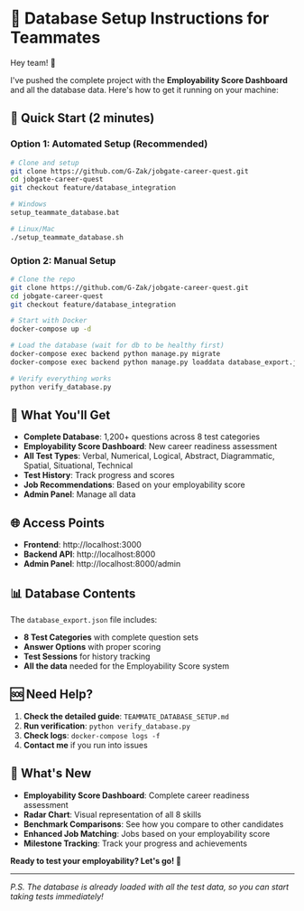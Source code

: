 # 🚀 Database Setup Instructions for Teammates

Hey team! 👋

I've pushed the complete project with the **Employability Score Dashboard** and all the database data. Here's how to get it running on your machine:

## 🎯 Quick Start (2 minutes)

### Option 1: Automated Setup (Recommended)
```bash
# Clone and setup
git clone https://github.com/G-Zak/jobgate-career-quest.git
cd jobgate-career-quest
git checkout feature/database_integration

# Windows
setup_teammate_database.bat

# Linux/Mac
./setup_teammate_database.sh
```

### Option 2: Manual Setup
```bash
# Clone the repo
git clone https://github.com/G-Zak/jobgate-career-quest.git
cd jobgate-career-quest
git checkout feature/database_integration

# Start with Docker
docker-compose up -d

# Load the database (wait for db to be healthy first)
docker-compose exec backend python manage.py migrate
docker-compose exec backend python manage.py loaddata database_export.json

# Verify everything works
python verify_database.py
```

## 🎉 What You'll Get

- **Complete Database**: 1,200+ questions across 8 test categories
- **Employability Score Dashboard**: New career readiness assessment
- **All Test Types**: Verbal, Numerical, Logical, Abstract, Diagrammatic, Spatial, Situational, Technical
- **Test History**: Track progress and scores
- **Job Recommendations**: Based on your employability score
- **Admin Panel**: Manage all data

## 🌐 Access Points

- **Frontend**: http://localhost:3000
- **Backend API**: http://localhost:8000
- **Admin Panel**: http://localhost:8000/admin

## 📊 Database Contents

The `database_export.json` file includes:
- **8 Test Categories** with complete question sets
- **Answer Options** with proper scoring
- **Test Sessions** for history tracking
- **All the data** needed for the Employability Score system

## 🆘 Need Help?

1. **Check the detailed guide**: `TEAMMATE_DATABASE_SETUP.md`
2. **Run verification**: `python verify_database.py`
3. **Check logs**: `docker-compose logs -f`
4. **Contact me** if you run into issues

## 🎯 What's New

- **Employability Score Dashboard**: Complete career readiness assessment
- **Radar Chart**: Visual representation of all 8 skills
- **Benchmark Comparisons**: See how you compare to other candidates
- **Enhanced Job Matching**: Jobs based on your employability score
- **Milestone Tracking**: Track your progress and achievements

**Ready to test your employability? Let's go! 🚀**

---
*P.S. The database is already loaded with all the test data, so you can start taking tests immediately!*
